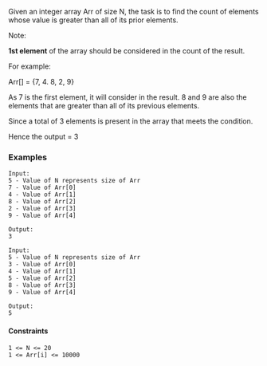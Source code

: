 Given an integer array Arr of size N, the task is to find the count of elements whose value is greater than all of its prior elements.

Note: 

**1st element** of the array should be considered in the count of the result.

For example:

Arr[] = {7, 4. 8, 2, 9}

As 7 is the first element, it will consider in the result. 8 and 9 are also the elements that are greater than all of its previous elements.

Since a total of 3 elements is present in the array that meets the condition.

Hence the output = 3

### Examples

```
Input:
5 - Value of N represents size of Arr
7 - Value of Arr[0]
4 - Value of Arr[1]
8 - Value of Arr[2]
2 - Value of Arr[3]
9 - Value of Arr[4]

Output:
3

Input:
5 - Value of N represents size of Arr
3 - Value of Arr[0]
4 - Value of Arr[1]
5 - Value of Arr[2]
8 - Value of Arr[3]
9 - Value of Arr[4]

Output:
5
```

#### Constraints

```
1 <= N <= 20
1 <= Arr[i] <= 10000
```

